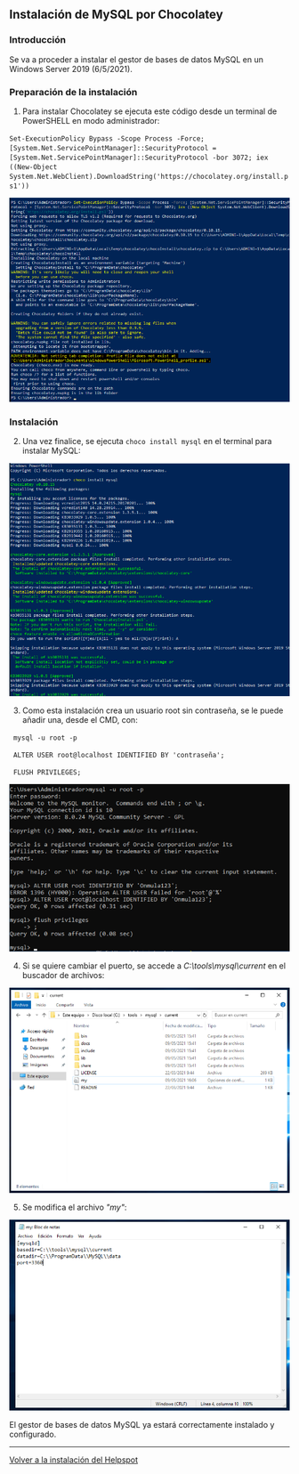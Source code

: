 ## Instalación de MySQL por Chocolatey

### Introducción

Se va a proceder a instalar el gestor de bases de datos MySQL en un Windows Server 2019 (6/5/2021).

### Preparación de la instalación

1. Para instalar Chocolatey se ejecuta este código desde un terminal de PowerSHELL en modo administrador:  

`Set-ExecutionPolicy Bypass -Scope Process -Force; [System.Net.ServicePointManager]::SecurityProtocol = [System.Net.ServicePointManager]::SecurityProtocol -bor 3072; iex ((New-Object System.Net.WebClient).DownloadString('https://chocolatey.org/install.ps1'))`

![Instalación de Chocolatey](img/choco.png)

### Instalación

2. Una vez finalice, se ejecuta `choco install mysql` en el terminal para instalar MySQL:

![Instalación de MySQL](img/chocoinstallmysql.png)


3. Como esta instalación crea un usuario root sin contraseña, se le puede añadir una, desde el CMD, con:

` mysql -u root -p`

` ALTER USER root@localhost IDENTIFIED BY 'contraseña';`

` FLUSH PRIVILEGES;`


![Instalación de MySQL](img/chocoinstallmysql2.png)

4. Si se quiere cambiar el puerto, se accede a _C:\tools\mysql\current_ en el buscador de archivos:

![Instalación de MySQL](img/mysql1.png)

5. Se modifica el archivo _"my"_:

![Instalación de MySQL](img/mysql2.png)

El gestor de bases de datos MySQL ya estará correctamente instalado y configurado.

---
[Volver a la instalación del Helpspot](index.md)

